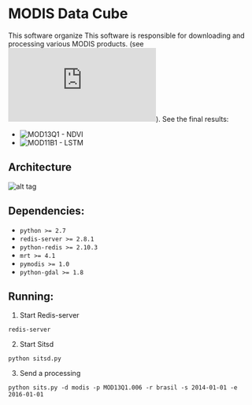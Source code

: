 # MODIS Data Cube

This software organize 
This software is responsible for downloading and processing various MODIS products. (see ![modis.json](https://github.com/lapig-ufg/mdc/blob/master/src/conf/modis.json)). See the final results:
 - ![MOD13Q1 - NDVI](https://maps.lapig.iesa.ufg.br/?layers=pa_br_ndvi_250_lapig)
 - ![MOD11B1 - LSTM](https://maps.lapig.iesa.ufg.br/?layers=pa_br_lst_day_250_lapig)

## Architecture
![alt tag](https://raw.githubusercontent.com/lapig-ufg/satellite-image-time-series/master/proj/img/architecture-modis.png)

## Dependencies:
 - `python >= 2.7`
 - `redis-server >= 2.8.1`
 - `python-redis >= 2.10.3`
 - `mrt >= 4.1`
 - `pymodis >= 1.0`
 - `python-gdal >= 1.8`

## Running:
 1. Start Redis-server
 ```
 redis-server
 ```
 2. Start Sitsd
 ```
 python sitsd.py
 ```
 3. Send a processing 
 ```
 python sits.py -d modis -p MOD13Q1.006 -r brasil -s 2014-01-01 -e 2016-01-01
 ```